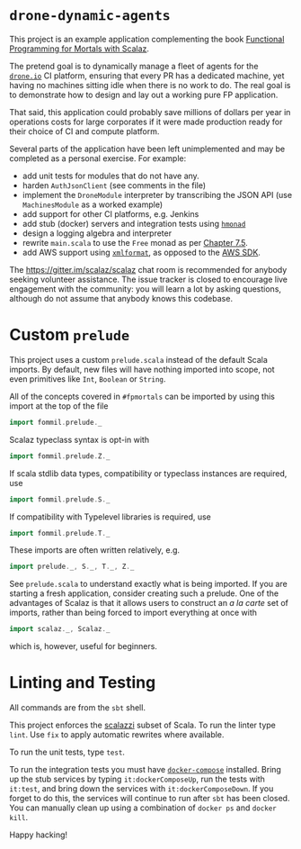 # `drone-dynamic-agents`

This project is an example application complementing the book [Functional Programming for Mortals with Scalaz](https://leanpub.com/fpmortals).

The pretend goal is to dynamically manage a fleet of agents for the [`drone.io`](https://github.com/drone/drone) CI platform, ensuring that every PR has a dedicated  machine, yet having no machines sitting idle when there is no work to do. The real goal is to demonstrate how to design and lay out a working pure FP application.

That said, this application could probably save millions of dollars per year in operations costs for large corporates if it were made production ready for their choice of CI and compute platform.

Several parts of the application have been left unimplemented and may be completed as a personal exercise. For example:

- add unit tests for modules that do not have any.
- harden `AuthJsonClient` (see comments in the file)
- implement the `DroneModule` interpreter by transcribing the JSON API (use `MachinesModule` as a worked example)
- add support for other CI platforms, e.g. Jenkins
- add stub (docker) servers and integration tests using [`hmonad`](https://github.com/cakesolutions/docker-images-public/tree/master/hmonad)
- design a logging algebra and interpreter
- rewrite `main.scala` to use the `Free` monad as per [Chapter 7.5](https://leanpub.com/fpmortals/read#leanpub-auto-a-free-lunch).
- add AWS support using [`xmlformat`](https://gitlab.com/fommil/scalaz-deriving/tree/master/examples/xmlformat), as opposed to the [AWS SDK](https://aws.amazon.com/developers/getting-started/java/).

The https://gitter.im/scalaz/scalaz chat room is recommended for anybody seeking volunteer assistance. The issue tracker is closed to encourage live engagement with the community: you will learn a lot by asking questions, although do not assume that anybody knows this codebase.

# Custom `prelude`

This project uses a custom `prelude.scala` instead of the default Scala imports. By default, new files will have nothing imported into scope, not even primitives like `Int`, `Boolean` or `String`.

All of the concepts covered in `#fpmortals` can be imported by using this import at the top of the file

```scala
import fommil.prelude._
```

Scalaz typeclass syntax is opt-in with

```scala
import fommil.prelude.Z._
```

If scala stdlib data types, compatibility or typeclass instances are required, use

```scala
import fommil.prelude.S._
```

If compatibility with Typelevel libraries is required, use

```scala
import fommil.prelude.T._
```

These imports are often written relatively, e.g.

```scala
import prelude._, S._, T._, Z._
```

See `prelude.scala` to understand exactly what is being imported. If you are starting a fresh application, consider creating such a prelude. One of the advantages of Scalaz is that it allows users to construct an *a la carte* set of imports, rather than being forced to import everything at once with

```scala
import scalaz._, Scalaz._
```

which is, however, useful for beginners.

# Linting and Testing

All commands are from the `sbt` shell.

This project enforces the [scalazzi](https://github.com/scalaz/scalazzi) subset of Scala. To run the linter type `lint`. Use `fix` to apply automatic rewrites where available.

To run the unit tests, type `test`.

To run the integration tests you must have [`docker-compose`](https://github.com/docker/compose) installed. Bring up the stub services by typing `it:dockerComposeUp`, run the tests with `it:test`, and bring down the services with `it:dockerComposeDown`. If you forget to do this, the services will continue to run after `sbt` has been closed. You can manually clean up using a combination of `docker ps` and `docker kill`.

Happy hacking!
